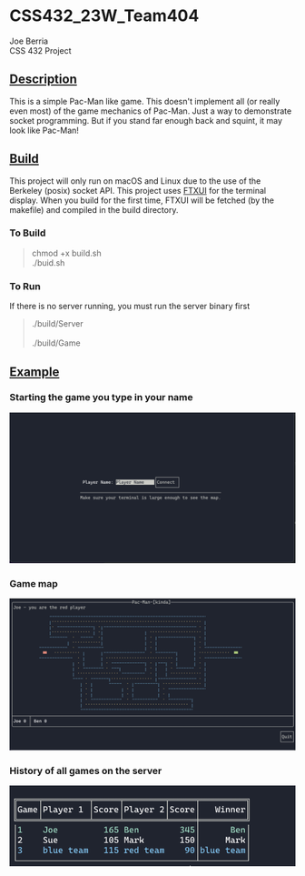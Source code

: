 # CSS432_23W_Team404
Joe Berria<br>
CSS 432 Project

## <u>Description</u>
This is a simple Pac-Man like game. This doesn't implement all (or really even most) of the game mechanics of Pac-Man. Just a way to demonstrate socket programming. But if you stand far enough back and squint, it may look like Pac-Man!

## <u>Build</u>
This project will only run on macOS and Linux due to the use of the Berkeley  (posix) socket API. This project uses [FTXUI](https://github.com/ArthurSonzogni/FTXUI) for the terminal display. When you build for the first time, FTXUI will be fetched (by the makefile) and compiled in the build directory.
### To Build
>chmod +x build.sh<br>
>./buid.sh

### To Run
If there is no server running, you must run the server binary first
> ./build/Server<br><br>
> ./build/Game

## <u>Example</u>
### Starting the game you type in your name
![](img/playername.png)
### Game map
![](img/game.png)
### History of all games on the server
![](img/leader.png)


